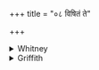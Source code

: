 +++
title = "०८ विषितं ते"

+++

<details><summary>Whitney</summary>

### Translation
8. Unfastened \[be\] thy bladder-orifice, like \[that\] of a  
water-holding sea—so be thy etc. etc.

### Notes
Ppp. gives, for **b**, *samudrasyo 'tadhir eva.*
</details>

<details><summary>Griffith</summary>

Now hath the portal been unclosed as, of the sea that holds the flood: Thus let, etc.
</details>
